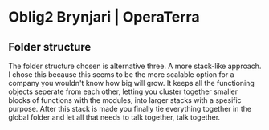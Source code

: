 # Oblig2 Brynjari | OperaTerra
## Folder structure
The folder structure chosen is alternative three. A more stack-like approach.
I chose this because this seems to be the more scalable option for a company you wouldn't know how big will grow. 
It keeps all the functioning objects seperate from each other, letting you cluster together smaller blocks of functions with the modules, into larger stacks with a spesific purpose.
After this stack is made you finally tie everything together in the global folder and let all that needs to talk together, talk together.
### 
